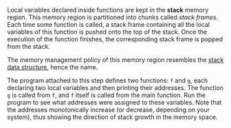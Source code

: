 Local variables declared inside functions 
are kept in the __stack__ memory region.
This memory region is partitioned into chunks called _stack frames_.
Each time some function is called, a 
stack frame containing all the local variables of this function is 
pushed onto the top of the stack. 
Once the execution of the function finishes, 
the corresponding stack frame is popped from the stack.  

<div class="hint">

The memory management policy of this memory region resembles 
the [stack data structure](https://en.wikipedia.org/wiki/Stack_(abstract_data_type)), 
hence the name.   

</div>

The program attached to this step defines two functions:
`f` and `g`, each declaring two local variables
and then printing their addresses. 
The function `g` is called from `f`, and `f` 
itself is called from the main function. 
Run the program to see what addresses were assigned to these variables.
Note that the addresses monotonically increase 
(or decrease, depending on your system), 
thus showing the direction of stack growth in the memory space.

